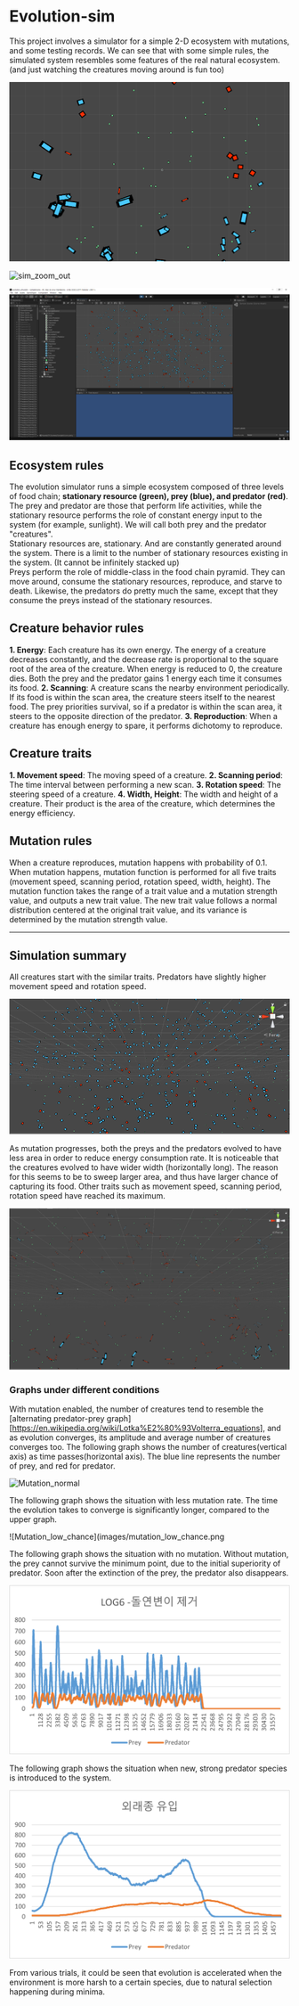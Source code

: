 # Evolution-sim

This project involves a simulator for a  simple 2-D ecosystem with mutations, and some testing records. We can see that with some simple rules, the simulated system resembles some features of the real natural ecosystem. (and  just watching the creatures moving around is fun too)

![sim_zoom_in](images/sim_zoom_in.gif)

![sim_zoom_out](images/sim_zoom_out.gif)



![Project_example](images/project_example.PNG)

## Ecosystem rules

The evolution simulator runs a simple ecosystem composed of three levels of food chain; **stationary resource (green), prey (blue), and predator (red)**. The prey and predator are  those that perform life activities, while the stationary resource performs the role of constant energy input to the system (for example, sunlight). We will call both prey and the predator "creatures".  
Stationary resources are, stationary. And are constantly generated around the system. There is a limit to the number of stationary resources existing in the system. (It cannot be infinitely stacked up)  
Preys perform the role of middle-class in the food chain pyramid. They can move around, consume the stationary resources, reproduce, and starve to death. Likewise, the predators do pretty much the same, except that they consume the preys instead of the stationary resources.

## Creature behavior rules

**1. Energy**: Each creature has its own energy. The energy of a creature decreases constantly, and the decrease rate is proportional to the square root of the area of the creature. When energy is reduced to 0, the creature dies. Both the prey and the predator gains 1 energy each time it consumes its food.
**2. Scanning**: A creature scans  the nearby environment periodically. If its food is within the scan area, the creature steers itself to the nearest food. The prey priorities survival, so if a predator is within the scan area, it steers to the opposite direction of the predator.
**3. Reproduction**: When a creature has enough energy to spare, it performs dichotomy to reproduce. 

## Creature traits

**1. Movement speed**: The moving speed of a creature.
**2. Scanning period**: The time interval between performing a new scan.
**3. Rotation speed**: The steering speed of a creature.
**4. Width, Height**: The width and height of a creature. Their product is the area of the creature, which determines the energy efficiency.

## Mutation rules

When a creature reproduces, mutation happens with probability of 0.1. When mutation happens, mutation function is performed for all five traits (movement speed, scanning period, rotation speed, width, height). The mutation function takes the range of a trait value and a mutation strength value, and outputs a new trait value. The new trait value follows a normal distribution centered at the original trait value, and its variance is determined by the mutation strength value.

* * *

## Simulation summary

All creatures start with the similar traits. Predators have slightly higher movement speed and rotation speed. 

![Initial state](images/initial_state.PNG)

As mutation progresses, both the preys and the predators evolved to have less area in order to reduce energy consumption rate. It is noticeable that the creatures evolved to have wider width (horizontally long). The reason for this seems to be to sweep larger area, and thus have larger chance of capturing its food. Other traits such as movement speed, scanning period, rotation speed have reached its maximum.

![Converged state](images/converged_state.PNG)

### Graphs under different conditions

With mutation enabled, the number of creatures tend to resemble the [alternating predator-prey graph][https://en.wikipedia.org/wiki/Lotka%E2%80%93Volterra_equations], and as evolution converges, its amplitude and average number of creatures converges too. The following graph shows the number of creatures(vertical axis) as time passes(horizontal axis). The blue line represents the number of prey, and red for predator.

![Mutation_normal](images/mutataion_normal.png)

The following graph shows the situation with less mutation rate. The time the evolution takes to converge is significantly longer, compared to the upper graph.

![Mutation_low_chance](images/mutation_low_chance.png

The following graph shows the situation with no mutation. Without mutation, the prey cannot survive the minimum point, due to the initial superiority of predator. Soon after the extinction of the prey, the predator also disappears.

![No_mutataion](images/no_mutation.png)

The following graph shows the situation when new, strong predator species is introduced to the system.

![Introduced_species](images/introduced_species.png)

From various trials, it could be seen that evolution is accelerated when the environment is more harsh to a certain species, due to natural selection happening during minima.